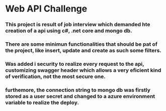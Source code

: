 # Web API Challenge

### This project is result of job interview which demanded hte creation of a api using c#, .net core and mongo db.
### There are some minimun functionalities that should be pat of the project, like insert, update and create as such some filters.
### Was added i security to realize every request to the api, customizing swagger header which allows a very eficient kind of verification, not the most secure one.
### furthemore, the connection string to mongo db was firstly stored as a user secret and changed to a azure environment variable to realize the deploy.
